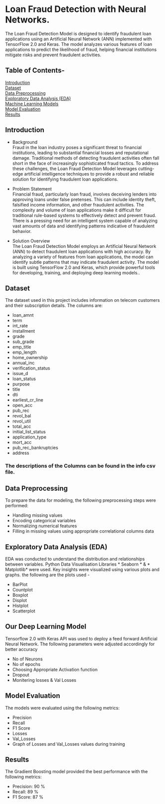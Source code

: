 # **Loan Fraud Detection with Neural Networks.**

The Loan Fraud Detection Model is designed to identify fraudulent loan applications using an Artificial Neural Network (ANN) implemented with TensorFlow 2.0 and Keras. The model analyzes various features of loan applications to predict the likelihood of fraud, helping financial institutions mitigate risks and prevent fraudulent activities.

## Table of Contents-
[Introduction](#intro)  <br>
[Dataset](#dataset) <br>
[Data Preprocessing](#datapreprocessing)  <br>
[Exploratory Data Analysis (EDA)](#EDA)  <br>
[Machine Learning Models](#MLModels)  <br>
[Model Evaluation](#ModelEvaluation)  <br>
[Results](#Results) <br>


<a name="intro"></a>
## Introduction
* Background <br>
Fraud in the loan industry poses a significant threat to financial institutions, leading to substantial financial losses and reputational damage. Traditional methods of detecting fraudulent activities often fall short in the face of increasingly sophisticated fraud tactics. To address these challenges, the Loan Fraud Detection Model leverages cutting-edge artificial intelligence techniques to provide a robust and reliable solution for identifying fraudulent loan applications.<br>

* Problem Statement<br>
Financial fraud, particularly loan fraud, involves deceiving lenders into approving loans under false pretenses. This can include identity theft, falsified income information, and other fraudulent activities. The complexity and volume of loan applications make it difficult for traditional rule-based systems to effectively detect and prevent fraud. There is a pressing need for an intelligent system capable of analyzing vast amounts of data and identifying patterns indicative of fraudulent behavior.<br>

* Solution Overview <br>
The Loan Fraud Detection Model employs an Artificial Neural Network (ANN) to detect fraudulent loan applications with high accuracy. By analyzing a variety of features from loan applications, the model can identify subtle patterns that may indicate fraudulent activity. The model is built using TensorFlow 2.0 and Keras, which provide powerful tools for developing, training, and deploying deep learning models.. <br>

<a name="dataset"></a>
## Dataset
The dataset used in this project includes information on telecom customers and their subscription details. The columns are:  <br>
* loan_amnt     <br>
* term          <br>
* int_rate          <br>
* installment                 <br>
* grade                       <br>
* sub_grade                   <br>
* emp_title               <br>
* emp_length              <br>
* home_ownership              <br>
* annual_inc                  <br>
* verification_status         <br>
* issue_d                     <br>
* loan_status                 <br>
* purpose                     <br>
* title                    <br>
* dti                         <br>
* earliest_cr_line            <br>
* open_acc                    <br>
* pub_rec                     <br>
* revol_bal                   <br>
* revol_util                <br>
* total_acc                   <br>
* initial_list_status         <br>
* application_type            <br>
* mort_acc                <br>
* pub_rec_bankruptcies      <br>
* address    <br>

### The descriptions of the Columns can be found in the info csv file. <br>

<a name="datapreprocessing"></a>
## Data Preprocessing
To prepare the data for modeling, the following preprocessing steps were performed:  <br>
* Handling missing values  <br>
* Encoding categorical variables  <br>
* Normalizing numerical features <br>
* Filling in missing values using appropriate correlational columns data <br>

<a name="EDA"></a>
## Exploratory Data Analysis (EDA)
EDA was conducted to understand the distribution and relationships between variables. Python Data Visualisation Libraries * Seaborn *  &  * Matplotlib* were used. Key insights were visualized using various plots and graphs. the following are the plots used - <br>
* BarPlot <br>
* Countplot <br>
* Boxplot <br>
* Displot <br>
* Histplot <br>
* Scatterplot <br>

<a name="MLModels"></a>
## Our Deep Learning Model 
Tensorflow 2.0 with Keras API was used to deploy a feed forward Artificial Neural Network. The following parameters were adjusted accordingly for better accuracy  <br>
* No of Neurons  <br>
* No of epochs <br>
* Choosing Appropriate Activation function <br>
* Dropout   <br>
* Monitering losses & Val Losses  <br>

<a name="ModelEvaluation"></a>
## Model Evaluation
The models were evaluated using the following metrics:  <br>
* Precision  <br>
* Recall  <br>
* F1 Score  <br>
* Losses <br>
* Val_Losses <br>
* Graph of Losses and Val_Losses values during training


<a name="Results"></a>
## Results
The Gradient Boosting model provided the best performance with the following metrics:  <br>
* Precision: 90 %  <br>
* Recall: 89 %   <br>
* F1 Score: 87 %  <br>
